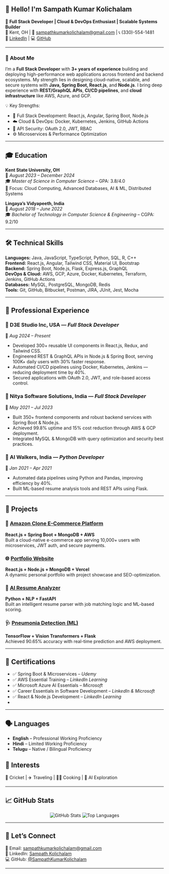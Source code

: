## 👋 Hello! I'm Sampath Kumar Kolichalam

🚀 **Full Stack Developer | Cloud & DevOps Enthusiast | Scalable Systems Builder**  
📍 Kent, OH | 📧 [sampathkumarkolichalam@gmail.com](mailto:sampathkumarkolichalam@gmail.com) | 📞 (330)-554-1481  
🔗 [LinkedIn](https://www.linkedin.com/in/sampath-kumar-kolichalam-18b57b1ab/) | 💻 [GitHub](https://github.com/SampathKumarKolichalam)

---

### 🧠 **About Me**

I’m a **Full Stack Developer** with **3+ years of experience** building and deploying high-performance web applications across frontend and backend ecosystems. My strength lies in designing cloud-native, scalable, and secure systems with **Java, Spring Boot, React.js**, and **Node.js**. I bring deep experience with **REST/GraphQL APIs**, **CI/CD pipelines**, and **cloud infrastructure** like AWS, Azure, and GCP.

💡 Key Strengths:
- 🔧 Full Stack Development: React.js, Angular, Spring Boot, Node.js  
- ☁️ Cloud & DevOps: Docker, Kubernetes, Jenkins, GitHub Actions  
- 🔐 API Security: OAuth 2.0, JWT, RBAC  
- ⚙️ Microservices & Performance Optimization

---

## 🎓 **Education**

**Kent State University, OH**  
📅 *August 2023 – December 2024*  
🎓 *Master of Science in Computer Science* – GPA: 3.8/4.0  
🧾 Focus: Cloud Computing, Advanced Databases, AI & ML, Distributed Systems

**Lingaya’s Vidyapeeth, India**  
📅 *August 2018 – June 2022*  
🎓 *Bachelor of Technology in Computer Science & Engineering* – CGPA: 9.2/10

---

## 🛠️ **Technical Skills**

**Languages:** Java, JavaScript, TypeScript, Python, SQL, R, C++  
**Frontend:** React.js, Angular, Tailwind CSS, Material UI, Bootstrap  
**Backend:** Spring Boot, Node.js, Flask, Express.js, GraphQL  
**DevOps & Cloud:** AWS, GCP, Azure, Docker, Kubernetes, Terraform, Jenkins, GitHub Actions  
**Databases:** MySQL, PostgreSQL, MongoDB, Redis  
**Tools:** Git, GitHub, Bitbucket, Postman, JIRA, JUnit, Jest, Mocha

---

## 💼 **Professional Experience**

### 🏢 D3E Studio Inc, USA — *Full Stack Developer*  
📅 *Aug 2024 – Present*  
- Developed 300+ reusable UI components in React.js, Redux, and Tailwind CSS.  
- Engineered REST & GraphQL APIs in Node.js & Spring Boot, serving 100K+ daily users with 30% faster response.  
- Automated CI/CD pipelines using Docker, Kubernetes, Jenkins — reducing deployment time by 40%.  
- Secured applications with OAuth 2.0, JWT, and role-based access control.

### 🏢 Nitya Software Solutions, India — *Full Stack Developer*  
📅 *May 2021 – Jul 2023*  
- Built 350+ frontend components and robust backend services with Spring Boot & Node.js.  
- Achieved 99.8% uptime and 15% cost reduction through AWS & GCP deployment.  
- Integrated MySQL & MongoDB with query optimization and security best practices.

### 🏢 AI Walkers, India — *Python Developer*  
📅 *Jan 2021 – Apr 2021*  
- Automated data pipelines using Python and Pandas, improving efficiency by 40%.  
- Built ML-based resume analysis tools and REST APIs using Flask.

---

## 🌟 **Projects**

### 🛒 [Amazon Clone E-Commerce Platform](https://github.com/SampathKumarKolichalam/Amazon-Clone-Web-Application)  
**React.js + Spring Boot + MongoDB + AWS**  
Built a cloud-native e-commerce app serving 10,000+ users with microservices, JWT auth, and secure payments.

### 🌐 [Portfolio Website](https://github.com/SampathKumarKolichalam/Portfolio-Website)  
**React.js + Node.js + MongoDB + Vercel**  
A dynamic personal portfolio with project showcase and SEO-optimization.

### 📄 [AI Resume Analyzer](https://github.com/SampathKumarKolichalam/Smart-Resume-Analysis-Using-NLP)  
**Python + NLP + FastAPI**  
Built an intelligent resume parser with job matching logic and ML-based scoring.

### 🩺 [Pneumonia Detection (ML)](https://github.com/K-Roshini-Reddy/Capstone---Team_2)  
**TensorFlow + Vision Transformers + Flask**  
Achieved 90.65% accuracy with real-time prediction and AWS deployment.

---

## 📜 **Certifications**

- ✅ Spring Boot & Microservices – *Udemy*  
- ✅ AWS Essential Training – *LinkedIn Learning*  
- ✅ Microsoft Azure AI Essentials – *Microsoft*  
- ✅ Career Essentials in Software Development – *LinkedIn & Microsoft*  
- ✅ React & Node.js Development – *LinkedIn Learning*
- 
---

## 🗣️ Languages

- **English** – Professional Working Proficiency  
- **Hindi** – Limited Working Proficiency  
- **Telugu** – Native / Bilingual Proficiency

## 🎯 **Interests**

🏏 Cricket | ✈️ Traveling | 👨‍🍳 Cooking | 🤖 AI Exploration  

---

## 📈 **GitHub Stats**

<p align="center">
  <img src="https://github-readme-stats.vercel.app/api?username=SampathKumarKolichalam&show_icons=true&theme=dark" alt="GitHub Stats"/>
  <img src="https://github-readme-stats.vercel.app/api/top-langs/?username=SampathKumarKolichalam&layout=compact&theme=dark" alt="Top Languages"/>
</p>

---

## 🤝 **Let’s Connect**

📧 Email: [sampathkumarkolichalam@gmail.com](mailto:sampathkumarkolichalam@gmail.com)  
🔗 LinkedIn: [Sampath Kolichalam](https://www.linkedin.com/in/sampath-kumar-kolichalam-18b57b1ab/)  
💻 GitHub: [@SampathKumarKolichalam](https://github.com/SampathKumarKolichalam)

---

